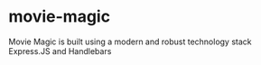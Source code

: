 # movie-magic
Movie Magic is built using a modern and robust technology stack Express.JS and Handlebars
